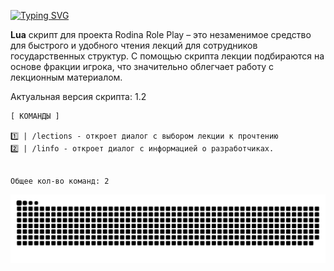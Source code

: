 [![Typing SVG](https://readme-typing-svg.herokuapp.com?color=%2336BCF7&lines=Lection+from+Rodina+Role+Play+v1.2)](https://git.io/typing-svg)


**Lua** скрипт для проекта Rodina Role Play – это незаменимое средство для быстрого и удобного чтения лекций для сотрудников государственных структур. 
С помощью скрипта лекции подбираются на основе фракции игрока, что значительно облегчает работу с лекционным материалом.

Актуальная версия скрипта: 1.2

```
[ КОМАНДЫ ]

1️⃣ | /lections - откроет диалог с выбором лекции к прочтению
2️⃣ | /linfo - откроет диалог с информацией о разработчиках.


Общее кол-во команд: 2
```
<picture>
  <source
    media="(prefers-color-scheme: dark)"
    srcset="https://raw.githubusercontent.com/platane/snk/output/github-contribution-grid-snake-dark.svg"
  />
  <source
    media="(prefers-color-scheme: light)"
    srcset="https://raw.githubusercontent.com/platane/snk/output/github-contribution-grid-snake.svg"
  />
  <img
    alt="github contribution grid snake animation"
    src="https://raw.githubusercontent.com/platane/snk/output/github-contribution-grid-snake.svg"
  />
</picture>
